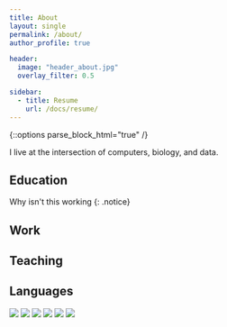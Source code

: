 ```yaml
---
title: About
layout: single
permalink: /about/
author_profile: true

header: 
  image: "header_about.jpg"
  overlay_filter: 0.5

sidebar:
  - title: Resume
    url: /docs/resume/
---
```

{::options parse_block_html="true" /}

I live at the intersection of computers, biology, and data. 

## Education

Why isn't this working {: .notice}

## Work

## Teaching

## Languages

![]("icon-python.png")
![]("icon-R.png")
![]("icon-perl.png")
![]("icon-bash.png")
![]("icon-mysql.png")
![]("icon-cplusplus.png")
